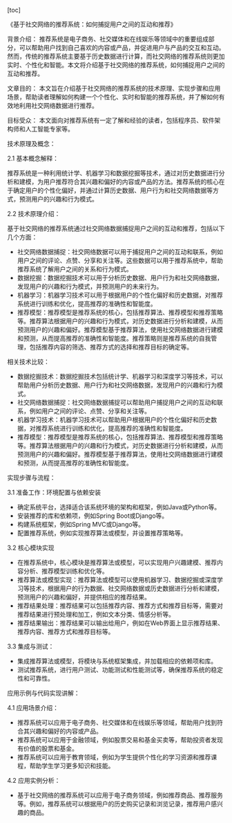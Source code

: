 
[toc]                    
                
                
《基于社交网络的推荐系统：如何捕捉用户之间的互动和推荐》

背景介绍：
推荐系统是电子商务、社交媒体和在线娱乐等领域中的重要组成部分，可以帮助用户找到自己喜欢的内容或产品，并促进用户与产品的交互和互动。然而，传统的推荐系统主要基于历史数据进行计算，而社交网络的推荐系统则更加实时、个性化和智能。本文将介绍基于社交网络的推荐系统，如何捕捉用户之间的互动和推荐。

文章目的：
本文旨在介绍基于社交网络的推荐系统的技术原理、实现步骤和应用场景，帮助读者理解如何构建一个个性化、实时和智能的推荐系统，并了解如何有效地利用社交网络数据进行推荐。

目标受众：
本文面向对推荐系统有一定了解和经验的读者，包括程序员、软件架构师和人工智能专家等。

技术原理及概念：

2.1 基本概念解释：

推荐系统是一种利用统计学、机器学习和数据挖掘等技术，通过对历史数据进行分析和建模，为用户推荐符合其兴趣和偏好的内容或产品的方法。推荐系统的核心在于确定用户的个性化偏好，并通过计算历史数据、用户行为和社交网络数据等方式，预测用户的兴趣和行为模式。

2.2 技术原理介绍：

基于社交网络的推荐系统通过社交网络数据捕捉用户之间的互动和推荐，包括以下几个方面：

- 社交网络数据捕捉：社交网络数据可以用于捕捉用户之间的互动和联系，例如用户之间的评论、点赞、分享和关注等。这些数据可以用于推荐系统中，帮助推荐系统了解用户之间的关系和行为模式。
- 数据挖掘：数据挖掘技术可以用于分析历史数据、用户行为和社交网络数据，发现用户的兴趣和行为模式，并预测用户的未来行为。
- 机器学习：机器学习技术可以用于根据用户的个性化偏好和历史数据，对推荐系统进行训练和优化，提高推荐的准确性和智能度。
- 推荐模型：推荐模型是推荐系统的核心，包括推荐算法、推荐模型和推荐策略等。推荐算法根据用户的兴趣和行为模式，对历史数据进行分析和建模，从而预测用户的兴趣和偏好。推荐模型基于推荐算法，使用社交网络数据进行建模和预测，从而提高推荐的准确性和智能度。推荐策略则是推荐系统的自我管理，包括推荐内容的筛选、推荐方式的选择和推荐目标的确定等。

相关技术比较：

- 数据挖掘技术：数据挖掘技术包括统计学、机器学习和深度学习等技术，可以帮助用户分析历史数据、用户行为和社交网络数据，发现用户的兴趣和行为模式。
- 社交网络数据捕捉：社交网络数据捕捉可以帮助用户捕捉用户之间的互动和联系，例如用户之间的评论、点赞、分享和关注等。
- 机器学习技术：机器学习技术可以帮助用户根据用户的个性化偏好和历史数据，对推荐系统进行训练和优化，提高推荐的准确性和智能度。
- 推荐模型：推荐模型是推荐系统的核心，包括推荐算法、推荐模型和推荐策略等。推荐算法根据用户的兴趣和行为模式，对历史数据进行分析和建模，从而预测用户的兴趣和偏好。推荐模型基于推荐算法，使用社交网络数据进行建模和预测，从而提高推荐的准确性和智能度。

实现步骤与流程：

3.1 准备工作：环境配置与依赖安装

- 确定系统平台，选择适合该系统环境的架构和框架，例如Java或Python等。
- 安装推荐的库和依赖项，例如Spring Boot或Django等。
- 构建系统框架，例如Spring MVC或Django等。
- 配置推荐系统，例如实现推荐算法或模型，并设置推荐策略等。

3.2 核心模块实现

- 在推荐系统中，核心模块是推荐算法或模型，可以实现用户兴趣建模、推荐内容分析、推荐模型训练和优化等。
- 推荐算法或模型实现：推荐算法或模型可以使用机器学习、数据挖掘或深度学习等技术，根据用户的行为数据、社交网络数据或历史数据进行分析和建模，预测用户的兴趣和偏好，并提供相应的推荐结果。
- 推荐结果处理：推荐结果可以包括推荐内容、推荐方式和推荐目标等，需要对推荐结果进行预处理和加工，例如文本分类、情感分析等。
- 推荐结果输出：推荐结果可以输出给用户，例如在Web界面上显示推荐结果、推荐内容、推荐方式和推荐目标等。

3.3 集成与测试：

- 集成推荐算法或模型，将模块与系统框架集成，并加载相应的依赖项和库。
- 测试推荐系统，进行用户测试、功能测试和性能测试等，确保推荐系统的稳定性和可靠性。

应用示例与代码实现讲解：

4.1 应用场景介绍：

- 推荐系统可以应用于电子商务、社交媒体和在线娱乐等领域，帮助用户找到符合其兴趣和偏好的内容或产品。
- 推荐系统可以应用于金融领域，例如股票交易和基金买卖等，帮助投资者发现有价值的股票和基金。
- 推荐系统可以应用于教育领域，例如为学生提供个性化的学习资源和推荐课程，帮助学生学习更多知识和技能。

4.2 应用实例分析：

- 基于社交网络的推荐系统可以应用于电子商务领域，例如推荐商品、推荐服务等。例如，推荐系统可以根据用户的历史购买记录和浏览记录，推荐用户感兴趣的商品。

